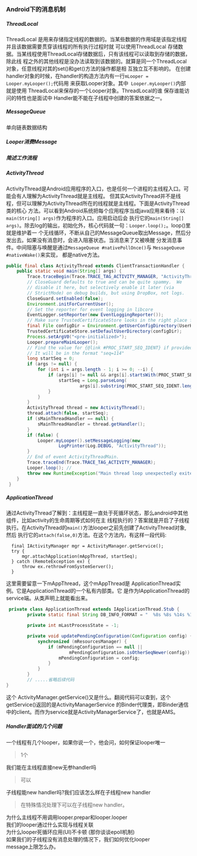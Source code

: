### Android下的消息机制


##### ThreadLocal  
ThreadLocal 是用来存储指定线程的数据的。当某些数据的作用域是该指定线程并且该数据需要贯穿该线程的所有执行过程时就
可以使用ThreadLocal 存储数据。当某线程使用ThreadLocal存储数据后，只有该线程可以读取到存储的数据，除此线
程之外的其他线程是没办法读取到该数据的。就算是同一个ThreadLocal对象，任意线程对其的set()和get()方法的操作都是相
互独立互不影响的。 在创建handler对象的时候，在handler的构造方法内有一行`mLooper = Looper.myLooper();`代码用
来获取Looper对象。其中` Looper.myLooper()`内部就是使用 ThreadLocal来保存的一个Looper对象。ThreadLocal的谁
保存谁能访问的特性也是面试中 Handler能不能在子线程中创建的答案依据之一。


##### MessageQueue 
单向链表数据结构


##### Looper消费Message


##### 简述工作流程


##### ActivityThread
ActivityThread是Android应用程序的入口，也是任何一个进程的主线程入口。可能会有人理解为ActivityThread就是主线程。
但其实ActivityThread并不是线程，但可以理解为ActivityThread所在的线程就是主线程。下面是ActivityThread类的核心
方法。可以看到Android系统把每个应用程序当成java应用来看待：以`main(String[] args)`作为程序的入口。应用启动后会
执行它的`main(String[] args)`。除去log的输出，初始化外，核心代码就一句：`Looper.loop();`。loop()里就是维护着一
个无线循环，不断从自己的MessageQueue取出Message，然后分发出去。如果没有消息时，会进入阻塞状态。当消息来了又被唤醒
分发消息事件。中间阻塞与唤醒是通过`MessageQueue #nativePollOnce()`与 `MessageQueue #nativeWake()`来实现，
都是native方法。
```java
public final class ActivityThread extends ClientTransactionHandler {
    public static void main(String[] args) {
        Trace.traceBegin(Trace.TRACE_TAG_ACTIVITY_MANAGER, "ActivityThreadMain");
        // CloseGuard defaults to true and can be quite spammy.  We
        // disable it here, but selectively enable it later (via
        // StrictMode) on debug builds, but using DropBox, not logs.
        CloseGuard.setEnabled(false);
        Environment.initForCurrentUser();
        // Set the reporter for event logging in libcore
        EventLogger.setReporter(new EventLoggingReporter());
        // Make sure TrustedCertificateStore looks in the right place for CA certificates
        final File configDir = Environment.getUserConfigDirectory(UserHandle.myUserId());
        TrustedCertificateStore.setDefaultUserDirectory(configDir);
        Process.setArgV0("<pre-initialized>");
        Looper.prepareMainLooper();
        // Find the value for {@link #PROC_START_SEQ_IDENT} if provided on the command line.
        // It will be in the format "seq=114"
        long startSeq = 0;
        if (args != null) {
            for (int i = args.length - 1; i >= 0; --i) {
                if (args[i] != null && args[i].startsWith(PROC_START_SEQ_IDENT)) {
                    startSeq = Long.parseLong(
                            args[i].substring(PROC_START_SEQ_IDENT.length()));
                }
            }
        }
        ActivityThread thread = new ActivityThread();
        thread.attach(false, startSeq);
        if (sMainThreadHandler == null) {
            sMainThreadHandler = thread.getHandler();
        }
        if (false) {
            Looper.myLooper().setMessageLogging(new
                    LogPrinter(Log.DEBUG, "ActivityThread"));
        }
        // End of event ActivityThreadMain.
        Trace.traceEnd(Trace.TRACE_TAG_ACTIVITY_MANAGER);
        Looper.loop(); //
        throw new RuntimeException("Main thread loop unexpectedly exited");
    }
 }
```


##### ApplicationThread
通过ActivityThread了解到：主线程是一直处于死循环状态，那么android中其他组件，比如activity的生命周期等式如何在主
线程执行的？答案就是开启了子线程执行。在ActivityThread的`main()`方法looper之前先创建了ActivityThread对象,然后
执行它的`attach(false,0)`方法。在这个方法内，有这样一段代码:
```
  final IActivityManager mgr = ActivityManager.getService();
  try {
      mgr.attachApplication(mAppThread, startSeq);
  } catch (RemoteException ex) {
      throw ex.rethrowFromSystemServer();
  }
```
这里需要留意一下mAppThread，这个mAppThread是 ApplicationThread实例。它是ApplicationThread的一个私有内部类。它
是作为IApplicationThread的service端。从类声明上就能看出来。
```java
 private class ApplicationThread extends IApplicationThread.Stub {
        private static final String DB_INFO_FORMAT = "  %8s %8s %14s %14s  %s";

        private int mLastProcessState = -1;

        private void updatePendingConfiguration(Configuration config) {
            synchronized (mResourcesManager) {
                if (mPendingConfiguration == null ||
                        mPendingConfiguration.isOtherSeqNewer(config)) {
                    mPendingConfiguration = config;
                }
            }
        }
        // .....省略后续代码
}
```
这个 ActivityManager.getService()又是什么。翻阅代码可以查到，这个getService()返回的是ActivityManagerService
的Binder代理类，即Binder通信中的client。而作为service就是ActivityManagerService了，也就是AMS。


##### Handler面试的几个问题
一个线程有几个looper，如果你说一个，他会问，如何保证looper唯一  
> 1个


我们能在主线程直接new无参handler吗  
> 可以


子线程能new handler吗?我们应该怎么样在子线程new handler  
> 在特殊情况处理下可以在子线程new handler。

为什么主线程不用调用looper.prepar和looper.looper   
我们的looper通过什么实现与线程关联  
为什么looper死循环应用(UI)不卡顿 (那你谈谈epoll机制)  
如果我们的子线程没有消息处理的情况下，我们如何优化looper   
message上限怎么办。